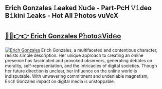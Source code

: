## Erich Gonzales 𝙻eaked 𝙽u𝚍e - Part-PcH 𝚅𝚒deo B𝚒kini 𝙻eaks - Hot All 𝙿hotos vuVcX

# <h2><a href="http://ld6s0a.urlbe.top/?page=Erich+Gonzales">🔗🔗👉👉 Erich Gonzales P𝚑oto𝚜Vid𝚎o</a></h2>

[![Erich Gonzales](https://i.imgur.com/eBuTRDB.gif)](http://ld6s0a.urlbe.top/?page=Erich+Gonzales)
Erich Gonzales, a multifaceted and contentious character, resists simple description. Her unique approach to creating an online presence has fascinated and provoked observers, generating debates on morality, self-representation, and the intricacies of digital societies. Though her future direction is unclear, her influence on the online world is indisputable. With unwavering commitment and undeniable magnetism, Erich Gonzales impact on digital media is unstoppable.
